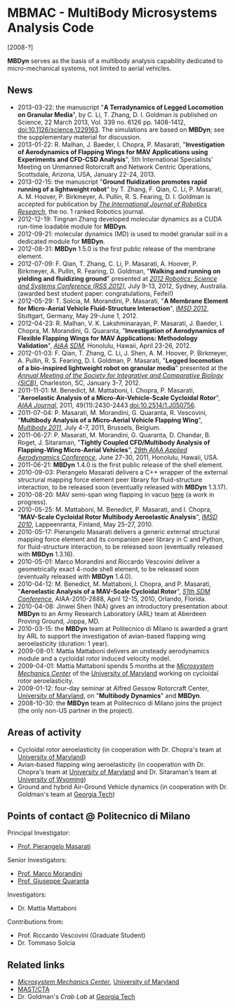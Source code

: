---
---

# MBMAC - MultiBody Microsystems Analysis Code 
[2008-?] 

**MBDyn** serves as the basis of a multibody analysis capability 
dedicated to micro-mechanical systems, not limited to aerial vehicles. 

## News
*  2013-03-22: the manuscript "**A Terradynamics of Legged Locomotion on Granular Media**", by C. Li, T. Zhang, D. I. Goldman is published on Science, 22 March 2013, Vol. 339 no. 6126 pp. 1408-1412, [doi:10.1126/science.1229163](http://dx.doi.org/10.1126/science.1229163). The simulations are based on **MBDyn**; see the supplementary material for discussion. 
*  2013-01-22: R. Malhan, J. Baeder, I. Chopra, P. Masarati, "**Investigation of Aerodynamics of Flapping Wings for MAV Applications using Experiments and CFD-CSD Analysis**", 5th International Specialists' Meeting on Unmanned Rotorcraft and Network Centric Operations, Scottsdale, Arizona, USA, January 22-24, 2013. 
*  2013-02-15: the manuscript "**Ground fluidization promotes rapid running of a lightweight robot**" by T. Zhang, F. Qian, C. Li, P. Masarati, A. M. Hoover, P. Birkmeyer, A. Pullin, R. S. Fearing, D. I. Goldman is accepted for publication by [_The International Journal of Robotics Research_](http://ijr.sagepub.com/), the no. 1 ranked Robotics journal. 
*  2012-12-19: Tingnan Zhang developed molecular dynamics as a CUDA run-time loadable module for **MBDyn**. 
*  2012-09-21: molecular dynamics (MD) is used to model granular soil in a dedicated module for **MBDyn**. 
*  2012-08-31: **MBDyn** 1.5.0 is the first public release of the membrane element. 
*  2012-07-09: F. Qian, T. Zhang, C. Li, P. Masarati, A. Hoover, P. Birkmeyer, A. Pullin, R. Fearing, D. Goldman, "**Walking and running on yielding and fluidizing ground**" presented at [_2012 Robotics: Science and Systems Conference (RSS 2012)_](http://roboticsconference.org/), July 9-13, 2012, Sydney, Australia. (awarded best student paper: congratulations, Feifei!) 
*  2012-05-29: T. Solcia, M. Morandini, P. Masarati, "**A Membrane Element for Micro-Aerial Vehicle Fluid-Structure Interaction**", [_IMSD 2012_](http://www.imsd2012.uni-stuttgart.de/), Stuttgart, Germany, May 29-June 1, 2012. 
*  2012-04-23: R. Malhan, V. K. Lakshminarayan, P. Masarati, J. Baeder, I. Chopra, M. Morandini, G. Quaranta, "**Investigation of Aerodynamics of Flexible Flapping Wings for MAV Applications: Methodology Validation**", [_AIAA_](http://www.aiaa.org/) [_SDM_](http://www.aiaa.org/content.cfm?pageid=230&lumeetingid=2414), Honolulu, Hawaii, April 23-26, 2012. 
*  2012-01-03: F. Qian, T. Zhang, C. Li, J. Shen, A. M. Hoover, P. Birkmeyer, A. Pullin, R. S. Fearing, D. I. Goldman, P. Masarati, "**Legged locomotion of a bio-inspired lightweight robot on granular media**" presented at the [_Annual Meeting of the Society for Integrative and Comparative Biology (SICB)_](http://www.sicb.org/meetings/2012/), Charleston, SC, January 3-7, 2012. 
*  2011-11-01: M. Benedict, M. Mattaboni, I. Chopra, P. Masarati, "**Aeroelastic Analysis of a Micro-Air-Vehicle-Scale Cycloidal Rotor**", [_AIAA Journal_](http://www.aiaa.org/JournalDetail.aspx?id=3050), 2011, 49(11):2430-2443 [doi:10.2514/1.J050756](http://dx.doi.org/10.2514/1.J050756). 
*  2011-07-04: P. Masarati, M. Morandini, G. Quaranta, R. Vescovini, "**Multibody Analysis of a Micro-Aerial Vehicle Flapping Wing**", [_Multibody 2011_](http://www.multibody2011.org/), July 4-7, 2011, Brussels, Belgium. 
*  2011-06-27: P. Masarati, M. Morandini, G. Quaranta, D. Chandar, B. Roget, J. Sitaraman, "**Tightly Coupled CFD/Multibody Analysis of Flapping-Wing Micro-Aerial Vehicles**", [_29th AIAA Applied Aerodynamics Conference_](http://www.aiaa.org/content.cfm?pageid=230&lumeetingid=2220), June 27-30, 2011, Honolulu, Hawaii, USA. 
*  2011-06-21: **MBDyn** 1.4.0 is the first public release of the shell element. 
*  2010-09-03: Pierangelo Masarati delivers a C++ wrapper of the external structural mapping force element peer library for fluid-structure interaction, to be released soon (eventually released with **MBDyn** 1.3.17). 
*  2010-08-20: MAV semi-span wing flapping in vacuo [here](http://www.aero.polimi.it/masarati/Download/mbdyn/images/fwflexible4x4_40deg10Hz.gif) (a work in progress). 
*  2010-05-25: M. Mattaboni, M. Benedict, P. Masarati, and I. Chopra, "**MAV-Scale Cycloidal Rotor Multibody Aeroelastic Analysis**", [_IMSD 2010_](http://www.imsd10.fi/), Lappeenranta, Finland, May 25-27, 2010. 
*  2010-05-17: Pierangelo Masarati delivers a generic external structural mapping force element and its companion peer library in C and Python, for fluid-structure interaction, to be released soon (eventually released with **MBDyn** 1.3.16). 
*  2010-05-01: Marco Morandini and Riccardo Vescovini deliver a geometrically exact 4-node shell element, to be released soon (eventually released with **MBDyn** 1.4.0). 
*  2010-04-12: M. Benedict, M. Mattaboni, I. Chopra, and P. Masarati, "**Aeroelastic Analysis of a MAV-Scale Cycloidal Rotor**", [_51th SDM Conference_](http://www.aiaa.org/content.cfm?pageid=230&lumeetingid=2336), AIAA-2010-2888, April 12-15, 2010, Orlando, Florida. 
*  2010-04-08: Jinwei Shen (NIA) gives an introductory presentation about **MBDyn** to an Army Research Laboratory (ARL) team at Aberdeen Proving Ground, Joppa, MD. 
*  2010-03-15: the **MBDyn** team at Politecnico di Milano is awarded a grant by ARL to support the investigation of avian-based flapping wing aeroelasticity (duration: 1 year). 
*  2009-08-01: Mattia Mattaboni delivers an unsteady aerodynamics module and a cycloidal rotor induced velocity model. 
*  2009-04-01: Mattia Mattaboni spends 5 months at the [_Microsystem Mechanics Center_](http://www.microsystems.umd.edu/) of the [University of Maryland](http://www.umd.edu/) working on cycloidal rotor aeroelasticity. 
*  2009-01-12: four-day seminar at Alfred Gessow Rotorcraft Center, [University of Maryland](http://www.umd.edu/), on "**Multibody Dynamics**" and **MBDyn**. 
*  2008-10-30: the **MBDyn** team at Politecnico di Milano joins the project (the only non-US partner in the project). 

## Areas of activity
*  Cycloidal rotor aeroelasticity (in cooperation with Dr. Chopra's team at [University of Maryland](http://www.umd.edu/)) 
*  Avian-based flapping wing aeroelasticity (in cooperation with Dr. Chopra's team at [University of Maryland](http://www.umd.edu/) and Dr. Sitaraman's team at [University of Wyoming](http://www.uwyo.edu/)) 
*  Ground and hybrid Air-Ground Vehicle dynamics (in cooperation with Dr. Goldman's team at [Georgia Tech](http://www.gatech.edu/)) 

## Points of contact @ Politecnico di Milano
Principal Investigator: 
*  [Prof. Pierangelo Masarati](https:/home.aero.polimi.it/masarati)

Senior Investigators: 
*  [Prof. Marco Morandini](https:/home.aero.polimi.it/morandini) 
*  [Prof. Giuseppe Quaranta](https:/home.aero.polimi.it/quaranta)

Investigators: 
*  Dr. Mattia Mattaboni

Contributions from: 
*  Prof. Riccardo Vescovini (Graduate Student) 
*  Dr. Tommaso Solcia

## Related links
*  [_Microsystem Mechanics Center_](http://www.microsystems.umd.edu/), [University of Maryland](http://www.umd.edu/) 
*  [MAST/CTA](http://www.mast-cta.org/)
*  Dr. Goldman's _Crab Lab_ at [Georgia Tech](http://www.gatech.edu/)
